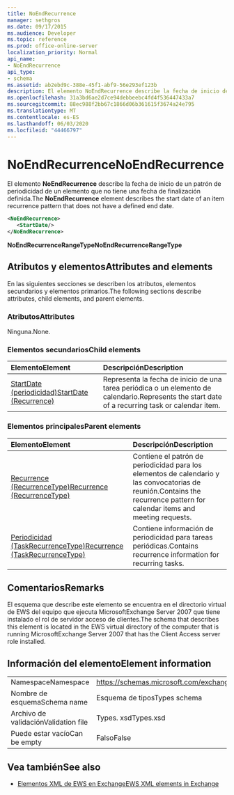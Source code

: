 ```yaml
---
title: NoEndRecurrence
manager: sethgros
ms.date: 09/17/2015
ms.audience: Developer
ms.topic: reference
ms.prod: office-online-server
localization_priority: Normal
api_name:
- NoEndRecurrence
api_type:
- schema
ms.assetid: ab2ebd9c-388e-45f1-abf9-56e293ef123b
description: El elemento NoEndRecurrence describe la fecha de inicio de un patrón de periodicidad de un elemento que no tiene una fecha de finalización definida.
ms.openlocfilehash: 31a3bd6ae2d7ce94debbeebc4fd4f536447433a7
ms.sourcegitcommit: 88ec988f2bb67c1866d06b361615f3674a24e795
ms.translationtype: MT
ms.contentlocale: es-ES
ms.lasthandoff: 06/03/2020
ms.locfileid: "44466797"
---
```

# <a name="noendrecurrence"></a><span data-ttu-id="0a583-103">NoEndRecurrence</span><span class="sxs-lookup"><span data-stu-id="0a583-103">NoEndRecurrence</span></span>

<span data-ttu-id="0a583-104">El elemento **NoEndRecurrence** describe la fecha de inicio de un patrón de periodicidad de un elemento que no tiene una fecha de finalización definida.</span><span class="sxs-lookup"><span data-stu-id="0a583-104">The **NoEndRecurrence** element describes the start date of an item recurrence pattern that does not have a defined end date.</span></span> 
  
```xml
<NoEndRecurrence>
   <StartDate/>
</NoEndRecurrence>
```

 <span data-ttu-id="0a583-105">**NoEndRecurrenceRangeType**</span><span class="sxs-lookup"><span data-stu-id="0a583-105">**NoEndRecurrenceRangeType**</span></span>
## <a name="attributes-and-elements"></a><span data-ttu-id="0a583-106">Atributos y elementos</span><span class="sxs-lookup"><span data-stu-id="0a583-106">Attributes and elements</span></span>

<span data-ttu-id="0a583-107">En las siguientes secciones se describen los atributos, elementos secundarios y elementos primarios.</span><span class="sxs-lookup"><span data-stu-id="0a583-107">The following sections describe attributes, child elements, and parent elements.</span></span>
  
### <a name="attributes"></a><span data-ttu-id="0a583-108">Atributos</span><span class="sxs-lookup"><span data-stu-id="0a583-108">Attributes</span></span>

<span data-ttu-id="0a583-109">Ninguna.</span><span class="sxs-lookup"><span data-stu-id="0a583-109">None.</span></span>
  
### <a name="child-elements"></a><span data-ttu-id="0a583-110">Elementos secundarios</span><span class="sxs-lookup"><span data-stu-id="0a583-110">Child elements</span></span>

|<span data-ttu-id="0a583-111">**Elemento**</span><span class="sxs-lookup"><span data-stu-id="0a583-111">**Element**</span></span>|<span data-ttu-id="0a583-112">**Descripción**</span><span class="sxs-lookup"><span data-stu-id="0a583-112">**Description**</span></span>|
|:-----|:-----|
|[<span data-ttu-id="0a583-113">StartDate (periodicidad)</span><span class="sxs-lookup"><span data-stu-id="0a583-113">StartDate (Recurrence)</span></span>](startdate-recurrence.md) <br/> |<span data-ttu-id="0a583-114">Representa la fecha de inicio de una tarea periódica o un elemento de calendario.</span><span class="sxs-lookup"><span data-stu-id="0a583-114">Represents the start date of a recurring task or calendar item.</span></span>  <br/> |
   
### <a name="parent-elements"></a><span data-ttu-id="0a583-115">Elementos principales</span><span class="sxs-lookup"><span data-stu-id="0a583-115">Parent elements</span></span>

|<span data-ttu-id="0a583-116">**Elemento**</span><span class="sxs-lookup"><span data-stu-id="0a583-116">**Element**</span></span>|<span data-ttu-id="0a583-117">**Descripción**</span><span class="sxs-lookup"><span data-stu-id="0a583-117">**Description**</span></span>|
|:-----|:-----|
|[<span data-ttu-id="0a583-118">Recurrence (RecurrenceType)</span><span class="sxs-lookup"><span data-stu-id="0a583-118">Recurrence (RecurrenceType)</span></span>](recurrence-recurrencetype.md) <br/> |<span data-ttu-id="0a583-119">Contiene el patrón de periodicidad para los elementos de calendario y las convocatorias de reunión.</span><span class="sxs-lookup"><span data-stu-id="0a583-119">Contains the recurrence pattern for calendar items and meeting requests.</span></span>  <br/> |
|[<span data-ttu-id="0a583-120">Periodicidad (TaskRecurrenceType)</span><span class="sxs-lookup"><span data-stu-id="0a583-120">Recurrence (TaskRecurrenceType)</span></span>](recurrence-taskrecurrencetype.md) <br/> |<span data-ttu-id="0a583-121">Contiene información de periodicidad para tareas periódicas.</span><span class="sxs-lookup"><span data-stu-id="0a583-121">Contains recurrence information for recurring tasks.</span></span>  <br/> |
   
## <a name="remarks"></a><span data-ttu-id="0a583-122">Comentarios</span><span class="sxs-lookup"><span data-stu-id="0a583-122">Remarks</span></span>

<span data-ttu-id="0a583-123">El esquema que describe este elemento se encuentra en el directorio virtual de EWS del equipo que ejecuta MicrosoftExchange Server 2007 que tiene instalado el rol de servidor acceso de clientes.</span><span class="sxs-lookup"><span data-stu-id="0a583-123">The schema that describes this element is located in the EWS virtual directory of the computer that is running MicrosoftExchange Server 2007 that has the Client Access server role installed.</span></span>
  
## <a name="element-information"></a><span data-ttu-id="0a583-124">Información del elemento</span><span class="sxs-lookup"><span data-stu-id="0a583-124">Element information</span></span>

|||
|:-----|:-----|
|<span data-ttu-id="0a583-125">Namespace</span><span class="sxs-lookup"><span data-stu-id="0a583-125">Namespace</span></span>  <br/> |https://schemas.microsoft.com/exchange/services/2006/types  <br/> |
|<span data-ttu-id="0a583-126">Nombre de esquema</span><span class="sxs-lookup"><span data-stu-id="0a583-126">Schema name</span></span>  <br/> |<span data-ttu-id="0a583-127">Esquema de tipos</span><span class="sxs-lookup"><span data-stu-id="0a583-127">Types schema</span></span>  <br/> |
|<span data-ttu-id="0a583-128">Archivo de validación</span><span class="sxs-lookup"><span data-stu-id="0a583-128">Validation file</span></span>  <br/> |<span data-ttu-id="0a583-129">Types. xsd</span><span class="sxs-lookup"><span data-stu-id="0a583-129">Types.xsd</span></span>  <br/> |
|<span data-ttu-id="0a583-130">Puede estar vacío</span><span class="sxs-lookup"><span data-stu-id="0a583-130">Can be empty</span></span>  <br/> |<span data-ttu-id="0a583-131">Falso</span><span class="sxs-lookup"><span data-stu-id="0a583-131">False</span></span>  <br/> |
   
## <a name="see-also"></a><span data-ttu-id="0a583-132">Vea también</span><span class="sxs-lookup"><span data-stu-id="0a583-132">See also</span></span>



- [<span data-ttu-id="0a583-133">Elementos XML de EWS en Exchange</span><span class="sxs-lookup"><span data-stu-id="0a583-133">EWS XML elements in Exchange</span></span>](ews-xml-elements-in-exchange.md)

